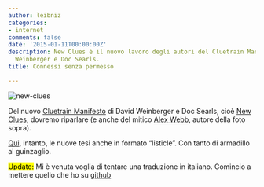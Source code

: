```yaml
---
author: leibniz
categories:
- internet
comments: false
date: '2015-01-11T00:00:00Z'
description: New Clues è il nuovo lavoro degli autori del Cluetrain Manifesto, David
  Weinberger e Doc Searls.
title: Connessi senza permesso

---
```

![new-clues](/images/vault/newclues.png)

Del nuovo [Cluetrain Manifesto](http://www.cluetrain.com/) di David Weinberger e Doc Searls, cioè [New Clues](http://cluetrain.com/newclues/), dovremo riparlare (e anche del mitico [Alex Webb](http://www.webbnorriswebb.co/), autore della foto sopra).

[Qui](http://listicle.io/cluetrain/), intanto, le nuove tesi anche in formato “listicle”. Con tanto di armadillo al guinzaglio. 

<mark>Update:</mark> Mi è venuta voglia di tentare una traduzione in italiano. Comincio a mettere quello che ho su [github](https://github.com/macchioni/NewClues-IT)
